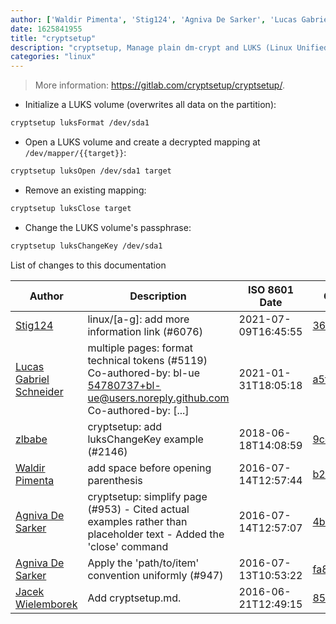 ```yaml
---
author: ['Waldir Pimenta', 'Stig124', 'Agniva De Sarker', 'Lucas Gabriel Schneider', 'zlbabe', 'Jacek Wielemborek']
date: 1625841955
title: "cryptsetup"
description: "cryptsetup, Manage plain dm-crypt and LUKS (Linux Unified Key Setup) encrypted volumes."
categories: "linux"
---
```

> More information: <https://gitlab.com/cryptsetup/cryptsetup/>.

- Initialize a LUKS volume (overwrites all data on the partition):

```bash
cryptsetup luksFormat /dev/sda1
```

- Open a LUKS volume and create a decrypted mapping at `/dev/mapper/{{target}}`:

```bash
cryptsetup luksOpen /dev/sda1 target
```

- Remove an existing mapping:

```bash
cryptsetup luksClose target
```

- Change the LUKS volume's passphrase:

```bash
cryptsetup luksChangeKey /dev/sda1
```
List of changes to this documentation


Author | Description | ISO 8601 Date | GitHub link
------|-----|-----|-----
[Stig124](mailto:stigpro@outlook.fr) | linux/[a-g]: add more information link (#6076) | 2021-07-09T16:45:55 | [3697c62b5e5c](https://github.com/tldr-pages/tldr/commit/3697c62b5e5cd9bae7a99c591cb81d1ddcfbf792)
[Lucas Gabriel Schneider](mailto:casdpa@gmail.com) | multiple pages: format technical tokens (#5119) Co-authored-by: bl-ue <54780737+bl-ue@users.noreply.github.com> Co-authored-by: [...] | 2021-01-31T18:05:18 | [a5fe31bc47ae](https://github.com/tldr-pages/tldr/commit/a5fe31bc47aece3efa5e66b52b3cf384f27d5d72)
[zlbabe](mailto:31076777+zlbabe@users.noreply.github.com) | cryptsetup: add luksChangeKey example (#2146) | 2018-06-18T14:08:59 | [9cd177e31da8](https://github.com/tldr-pages/tldr/commit/9cd177e31da8b4040ddf5d1266fc4d85ef591ecb)
[Waldir Pimenta](mailto:waldyrious@gmail.com) | add space before opening parenthesis | 2016-07-14T12:57:44 | [b25bf872407b](https://github.com/tldr-pages/tldr/commit/b25bf872407b6b2097afad7c263c6217c37aaa22)
[Agniva De Sarker](mailto:agnivade@yahoo.co.in) | cryptsetup: simplify page (#953) - Cited actual examples rather than placeholder text - Added the 'close' command | 2016-07-14T12:57:07 | [4b06c127134e](https://github.com/tldr-pages/tldr/commit/4b06c127134e9f2483cc51cf4e8dfc0bfa303514)
[Agniva De Sarker](mailto:agnivade@yahoo.co.in) | Apply the 'path/to/item' convention uniformly (#947) | 2016-07-13T10:53:22 | [fa8b2d8f92ab](https://github.com/tldr-pages/tldr/commit/fa8b2d8f92abfcbea46036b8a30c129ac53abdcb)
[Jacek Wielemborek](mailto:d33tah@gmail.com) | Add cryptsetup.md. | 2016-06-21T12:49:15 | [85eae95f2f5a](https://github.com/tldr-pages/tldr/commit/85eae95f2f5ac3b804aed08a26e8fe666ab258bc)

